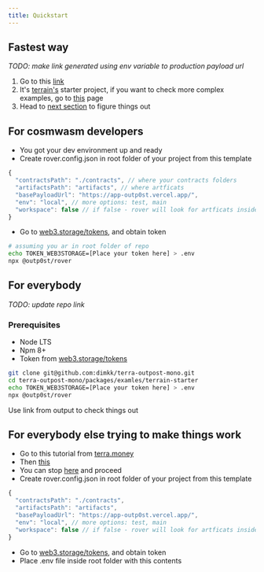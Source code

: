 ```yaml
---
title: Quickstart
---
```


## Fastest way

_TODO: make link generated using env variable to production payload url_

1. Go to this [link](https://app-outp0st.vercel.app/outpost?state=https%3A%2F%2Fdweb.link%2Fipfs%2Fbafybeifkajmpjwfufflwryki3xa66hn3y5mlbamkla5rr45puzxp2xc3vy%2Frover_generated.json#CONFIG)
2. It's [terrain's](https://github.com/iboss-ptk/terrain) starter project, if you want to check more complex examples, go to [this](/docs/examples) page
3. Head to [next section](/docs/payload) to figure things out

## For cosmwasm developers

- You got your dev environment up and ready
- Create rover.config.json in root folder of your project from this template

```js
{
  "contractsPath": "./contracts", // where your contracts folders
  "artifactsPath": "artifacts", // where artficats
  "basePayloadUrl": "https://app-outp0st.vercel.app/",
  "env": "local", // more options: test, main
  "workspace": false // if false - rover will look for artficats inside contracts folder, else outside
}
```

- Go to [web3.storage/tokens](https://web3.storage/tokens/), and obtain token

```sh
# assuming you ar in root folder of repo
echo TOKEN_WEB3STORAGE=[Place your token here] > .env
npx @outp0st/rover
```

## For everybody

_TODO: update repo link_

### Prerequisites

- Node LTS
- Npm 8+
- Token from [web3.storage/tokens](https://web3.storage/tokens/)

```sh
git clone git@github.com:dimkk/terra-outpost-mono.git
cd terra-outpost-mono/packages/examles/terrain-starter
echo TOKEN_WEB3STORAGE=[Place your token here] > .env
npx @outp0st/rover
```

Use link from output to check things out

## For everybody else trying to make things work

- Go to this tutorial from [terra.money](https://docs.terra.money/docs/develop/dapp/quick-start/initial-setup.html)
- Then [this](https://docs.terra.money/docs/develop/dapp/quick-start/using-terrain-localterra.html)
- You can stop [here](https://docs.terra.money/docs/develop/dapp/quick-start/using-terrain-localterra.html#scaffold-your-dapp) and proceed
- Create rover.config.json in root folder of your project from this template

```js
{
  "contractsPath": "./contracts",
  "artifactsPath": "artifacts",
  "basePayloadUrl": "https://app-outp0st.vercel.app/",
  "env": "local", // more options: test, main
  "workspace": false // if false - rover will look for artficats inside contracts folder, else outside
}
```

- Go to [web3.storage/tokens](https://web3.storage/tokens/), and obtain token
- Place .env file inside root folder with this contents
